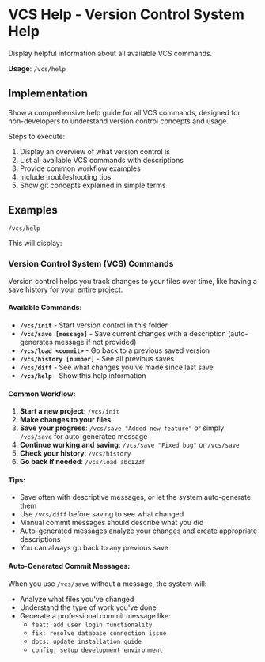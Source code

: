 # VCS Help - Version Control System Help

Display helpful information about all available VCS commands.

**Usage**: `/vcs/help`

## Implementation

Show a comprehensive help guide for all VCS commands, designed for non-developers to understand version control concepts and usage.

Steps to execute:
1. Display an overview of what version control is
2. List all available VCS commands with descriptions
3. Provide common workflow examples
4. Include troubleshooting tips
5. Show git concepts explained in simple terms

## Examples

```bash
/vcs/help
```

This will display:

### Version Control System (VCS) Commands

Version control helps you track changes to your files over time, like having a save history for your entire project.

#### Available Commands:

- **`/vcs/init`** - Start version control in this folder
- **`/vcs/save [message]`** - Save current changes with a description (auto-generates message if not provided)
- **`/vcs/load <commit>`** - Go back to a previous saved version  
- **`/vcs/history [number]`** - See all previous saves
- **`/vcs/diff`** - See what changes you've made since last save
- **`/vcs/help`** - Show this help information

#### Common Workflow:

1. **Start a new project**: `/vcs/init`
2. **Make changes to your files**
3. **Save your progress**: `/vcs/save "Added new feature"` or simply `/vcs/save` for auto-generated message
4. **Continue working and saving**: `/vcs/save "Fixed bug"` or `/vcs/save`
5. **Check your history**: `/vcs/history`
6. **Go back if needed**: `/vcs/load abc123f`

#### Tips:

- Save often with descriptive messages, or let the system auto-generate them
- Use `/vcs/diff` before saving to see what changed
- Manual commit messages should describe what you did
- Auto-generated messages analyze your changes and create appropriate descriptions
- You can always go back to any previous save

#### Auto-Generated Commit Messages:

When you use `/vcs/save` without a message, the system will:
- Analyze what files you've changed
- Understand the type of work you've done
- Generate a professional commit message like:
  - `feat: add user login functionality`
  - `fix: resolve database connection issue`
  - `docs: update installation guide`
  - `config: setup development environment`
